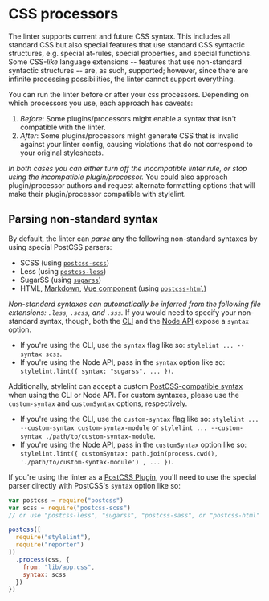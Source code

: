 # CSS processors

The linter supports current and future CSS syntax. This includes all standard CSS but also special features that use standard CSS syntactic structures, e.g. special at-rules, special properties, and special functions. Some CSS-*like* language extensions --   features that use non-standard syntactic structures --   are, as such, supported; however, since there are infinite processing possibilities, the linter cannot support everything.

You can run the linter before or after your css processors. Depending on which processors you use, each approach has caveats:

1.  *Before*: Some plugins/processors might enable a syntax that isn't compatible with the linter.
2.  *After*: Some plugins/processors might generate CSS that is invalid against your linter config, causing violations that do not correspond to your original stylesheets.

*In both cases you can either turn off the incompatible linter rule, or stop using the incompatible plugin/processor.* You could also approach plugin/processor authors and request alternate formatting options that will make their plugin/processor compatible with stylelint.

## Parsing non-standard syntax

By default, the linter can *parse* any the following non-standard syntaxes by using special PostCSS parsers:

-   SCSS (using [`postcss-scss`](https://github.com/postcss/postcss-scss))
-   Less (using [`postcss-less`](https://github.com/shellscape/postcss-less))
-   SugarSS (using [`sugarss`](https://github.com/postcss/sugarss))
-   HTML,
[Markdown](https://daringfireball.net/projects/markdown/syntax),
[Vue component](https://vue-loader.vuejs.org/)
(using [`postcss-html`](https://github.com/gucong3000/postcss-html))

*Non-standard syntaxes can automatically be inferred from the following file extensions: `.less`, `.scss`, and `.sss`.* If you would need to specify your non-standard syntax, though, both the [CLI](cli.md) and the [Node API](node-api.md) expose a `syntax` option.

-   If you're using the CLI, use the `syntax` flag like so:  `stylelint ... --syntax scss`.
-   If you're using the Node API, pass in the `syntax` option like so: `stylelint.lint({ syntax: "sugarss", ... })`.

Additionally, stylelint can accept a custom [PostCSS-compatible syntax](https://github.com/postcss/postcss#syntaxes) when using the CLI or Node API. For custom syntaxes, please use the `custom-syntax` and `customSyntax` options, respectively.

-   If you're using the CLI, use the `custom-syntax` flag like so:  `stylelint ... --custom-syntax custom-syntax-module` or `stylelint ... --custom-syntax ./path/to/custom-syntax-module`.
-   If you're using the Node API, pass in the `customSyntax` option like so: `stylelint.lint({ customSyntax: path.join(process.cwd(), './path/to/custom-syntax-module') , ... })`.

If you're using the linter as a [PostCSS Plugin](postcss-plugin.md), you'll need to use the special parser directly with PostCSS's `syntax` option like so:

```js
var postcss = require("postcss")
var scss = require("postcss-scss")
// or use "postcss-less", "sugarss", "postcss-sass", or "postcss-html"

postcss([
  require("stylelint"),
  require("reporter")
])
  .process(css, {
    from: "lib/app.css",
    syntax: scss
  })
})
```
